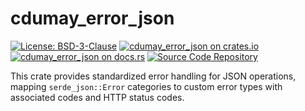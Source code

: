# cdumay_error_json

[![License: BSD-3-Clause](https://img.shields.io/badge/license-BSD--3--Clause-blue)](./LICENSE)
[![cdumay_error_json on crates.io](https://img.shields.io/crates/v/cdumay_error_json)](https://crates.io/crates/cdumay_error_json)
[![cdumay_error_json on docs.rs](https://docs.rs/cdumay_error_json/badge.svg)](https://docs.rs/cdumay_error_json)
[![Source Code Repository](https://img.shields.io/badge/Code-On%20GitHub-blue?logo=GitHub)](https://github.com/cdumay/cdumay_error_json)

This crate provides standardized error handling for JSON operations,
mapping `serde_json::Error` categories to custom error types with
associated codes and HTTP status codes.
